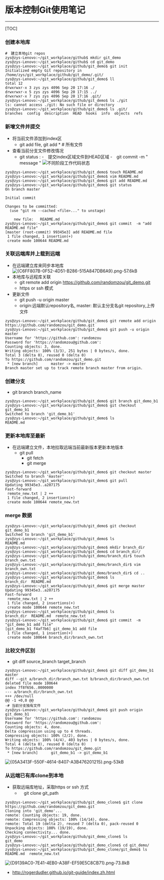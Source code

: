 # 版本控制Git使用笔记
---
[TOC]
### 创建本地库
```
#　建立本地git repos
zys@zys-Lenovo:~/git_workplace/github$ mkdir git_demo
zys@zys-Lenovo:~/git_workplace/github$ cd git_demo
zys@zys-Lenovo:~/git_workplace/github/git_demo$ git init 
Initialized empty Git repository in /home/zys/git_workplace/github/git_demo/.git/
zys@zys-Lenovo:~/git_workplace/github/git_demo$ ll
total 12
drwxrwxr-x 3 zys zys 4096 Sep 20 17:16 ./
drwxrwxr-x 5 zys zys 4096 Sep 20 17:15 ../
drwxrwxr-x 7 zys zys 4096 Sep 20 17:16 .git/
zys@zys-Lenovo:~/git_workplace/github/git_demo$ ls ./git
ls: cannot access ./git: No such file or directory
zys@zys-Lenovo:~/git_workplace/github/git_demo$ ls .git/
branches  config  description  HEAD  hooks  info  objects  refs
```
### 新增文件并提交
- 将当前文件添加到index区
    - git add file, git add * # 所有文件
- 查看当前分支文件修改情况
    - git status : 
-　提交index区域文件到HEAD区域
    -　git commit -m " message "
        ![不同阶段工作代码状态][1]
```
zys@zys-Lenovo:~/git_workplace/github/git_demo$ touch README.md
zys@zys-Lenovo:~/git_workplace/github/git_demo$ vim README.md 
zys@zys-Lenovo:~/git_workplace/github/git_demo$ git add README.md 
zys@zys-Lenovo:~/git_workplace/github/git_demo$ git status
On branch master

Initial commit

Changes to be committed:
  (use "git rm --cached <file>..." to unstage)

	new file:   README.md
zys@zys-Lenovo:~/git_workplace/github/git_demo$ git commit  -m "add README.md file"
[master (root-commit) 99345e3] add README.md file
 1 file changed, 1 insertion(+)
 create mode 100644 README.md

```

### 关联远端库并上载到远端
- 在远端建立库来同步本地库
![{C6FF807B-0F52-4D51-B286-515A847DB6A9}.png-57.6kB][2]
- 本地库与远程库关联
    - git remote add origin https://github.com/randomzou/git_demo.git
    - https or ssh 模式
- 更新文件
    - git push -u origin master
    - origin:远端默认repository名, master: 默认主分支名git repository,上传文件
```
zys@zys-Lenovo:~/git_workplace/github/git_demo$ git remote add origin https://github.com/randomzou/git_demo.git
zys@zys-Lenovo:~/git_workplace/github/git_demo$ git push -u origin master
Username for 'https://github.com': randomzou
Password for 'https://randomzou@github.com': 
Counting objects: 3, done.
Writing objects: 100% (3/3), 251 bytes | 0 bytes/s, done.
Total 3 (delta 0), reused 0 (delta 0)
To https://github.com/randomzou/git_demo.git
 * [new branch]      master -> master
Branch master set up to track remote branch master from origin.
```
### 创建分支

- git branch branch_name
```
zys@zys-Lenovo:~/git_workplace/github/git_demo$ git branch git_demo_b1
zys@zys-Lenovo:~/git_workplace/github/git_demo$ git checkout git_demo_b1 
Switched to branch 'git_demo_b1'
zys@zys-Lenovo:~/git_workplace/github/git_demo$ ls
README.md
```
### 更新本地库至最新
- 在远端建立文件，本地拉取远端当前最新版本更新本地版本
    - git pull
        - git fetch
        - git merge
```
zys@zys-Lenovo:~/git_workplace/github/git_demo$ git checkout master 
Switched to branch 'master'
zys@zys-Lenovo:~/git_workplace/github/git_demo$ git pull
Updating 99345e3..a207175
Fast-forward
 remote_new.txt | 2 ++
 1 file changed, 2 insertions(+)
 create mode 100644 remote_new.txt
```
### merge 数据
```
zys@zys-Lenovo:~/git_workplace/github/git_demo$ git checkout git_demo_b1 
Switched to branch 'git_demo_b1'
zys@zys-Lenovo:~/git_workplace/github/git_demo$ ls
README.md
zys@zys-Lenovo:~/git_workplace/github/git_demo$ mkdir branch_dir
zys@zys-Lenovo:~/git_workplace/github/git_demo$ cd branch_dir/
zys@zys-Lenovo:~/git_workplace/github/git_demo/branch_dir$ touch branch_own.txt
zys@zys-Lenovo:~/git_workplace/github/git_demo/branch_dir$ vim branch_own.txt 
zys@zys-Lenovo:~/git_workplace/github/git_demo/branch_dir$ cd ..
zys@zys-Lenovo:~/git_workplace/github/git_demo$ ls
branch_dir  README.md
zys@zys-Lenovo:~/git_workplace/github/git_demo$ git merge master 
Updating 99345e3..a207175
Fast-forward
 remote_new.txt | 2 ++
 1 file changed, 2 insertions(+)
 create mode 100644 remote_new.txt
zys@zys-Lenovo:~/git_workplace/github/git_demo$ ls
branch_dir  README.md  remote_new.txt
zys@zys-Lenovo:~/git_workplace/github/git_demo$ git commit  -m "git_demo_b1 add file"
[git_demo_b1 f4af7b6] git_demo_b1 add file
 1 file changed, 1 insertion(+)
 create mode 100644 branch_dir/branch_own.txt
```

### 比较文件区别
 - git diff source_branch  target_branch
```
zys@zys-Lenovo:~/git_workplace/github/git_demo$ git diff git_demo_b1  master 
diff --git a/branch_dir/branch_own.txt b/branch_dir/branch_own.txt
deleted file mode 100644
index 7f8f656..0000000
--- a/branch_dir/branch_own.txt
+++ /dev/null
@@ -1 +0,0 @@
-# 当前分支独有文件
zys@zys-Lenovo:~/git_workplace/github/git_demo$ git push origin git_demo_b1 
Username for 'https://github.com': randomzou 
Password for 'https://randomzou@github.com': 
Counting objects: 4, done.
Delta compression using up to 4 threads.
Compressing objects: 100% (2/2), done.
Writing objects: 100% (4/4), 403 bytes | 0 bytes/s, done.
Total 4 (delta 0), reused 0 (delta 0)
To https://github.com/randomzou/git_demo.git
 * [new branch]      git_demo_b1 -> git_demo_b1
```
![{05A3413F-550F-4614-8407-A3B476201215}.png-53kB][3]
### 从远端已有库clone到本地
- 获取远端库地址，采取https or ssh 方式
	- 　git clone git_path
```
zys@zys-Lenovo:~/git_workplace/github/git_demo_clone$ git clone https://github.com/randomzou/git_demo.git
Cloning into 'git_demo'...
remote: Counting objects: 19, done.
remote: Compressing objects: 100% (14/14), done.
remote: Total 19 (delta 2), reused 7 (delta 0), pack-reused 0
Unpacking objects: 100% (19/19), done.
Checking connectivity... done.
zys@zys-Lenovo:~/git_workplace/github/git_demo_clone$ ls
git_demo
zys@zys-Lenovo:~/git_workplace/github/git_demo_clone$ cd git_demo/
zys@zys-Lenovo:~/git_workplace/github/git_demo_clone/git_demo$ ls
README.md  remote_new.txt
```

![{D9139AC0-7E41-4EB0-A38F-EF59E5C8CB71}.png-73.8kB][4]


- http://rogerdudler.github.io/git-guide/index.zh.html


  [1]: http://rogerdudler.github.io/git-guide/img/trees.png
  [2]: http://static.zybuluo.com/randomxy/z53kt5ci348odw4ub0f4bvwh/%7BC6FF807B-0F52-4D51-B286-515A847DB6A9%7D.png
  [3]: http://static.zybuluo.com/randomxy/jpmg1628ntipzgbtbuep7boq/%7B05A3413F-550F-4614-8407-A3B476201215%7D.png
  [4]: http://static.zybuluo.com/randomxy/aa9gdp7aoamtpbbx3gefwu4l/%7BD9139AC0-7E41-4EB0-A38F-EF59E5C8CB71%7D.png
